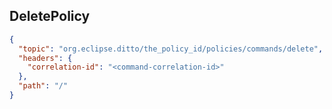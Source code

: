 ## DeletePolicy

```json
{
  "topic": "org.eclipse.ditto/the_policy_id/policies/commands/delete",
  "headers": {
    "correlation-id": "<command-correlation-id>"
  },
  "path": "/"
}
```
